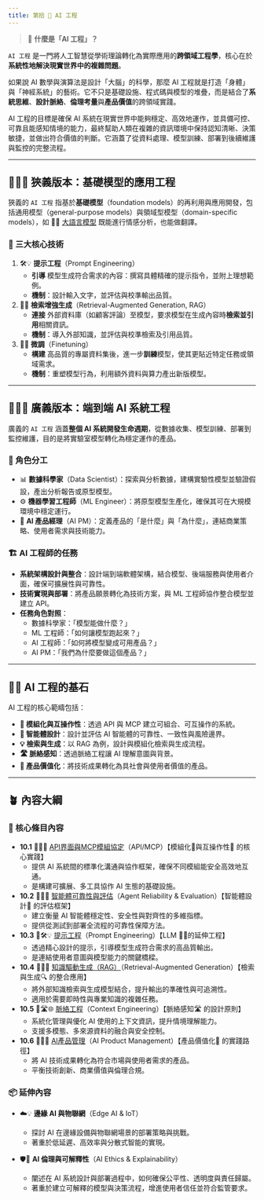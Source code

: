 ```yaml
---
title: 第拾 🌉 AI 工程
---
```

> 🌉 **什麼是「AI 工程」？**

`AI 工程` 是一門將人工智慧從學術理論轉化為實際應用的**跨領域工程學**，核心在於**系統性地解決現實世界中的複雜問題**。

如果說 AI 數學與演算法是設計「大腦」的科學，那麼 AI 工程就是打造「身體」與「神經系統」的藝術。它不只是基礎設施、程式碼與模型的堆疊，而是結合了**系統思維**、**設計脈絡**、**倫理考量**與**產品價值**的跨領域實踐。

AI 工程的目標是確保 AI 系統在現實世界中能夠穩定、高效地運作，並具備可控、可靠且能感知情境的能力，最終幫助人類在複雜的資訊環境中保持認知清晰、決策敏捷，並做出符合價值的判斷。它涵蓋了從資料處理、模型訓練、部署到後續維護與監控的完整流程。

---

## 🌉🧞‍♀️ 狹義版本：基礎模型的應用工程

狹義的 `AI 工程` 指基於**基礎模型**（foundation models）的再利用與應用開發，包括通用模型（general-purpose models）與領域型模型（domain-specific models），如 🧞‍♀️ [大語言模型](02-07-large_language_models.zh-hant) 既能進行情感分析，也能做翻譯。

### 🔑 三大核心技術
1. 🛠️💡 **提示工程**（Prompt Engineering）  
   - **引導** 模型生成符合需求的內容：撰寫具體精確的提示指令，並附上理想範例。  
   - **機制**：設計輸入文字，並評估與校準輸出品質。
2. 🔗📝 **檢索增強生成**（Retrieval-Augmented Generation, RAG）  
   - **連接** 外部資料庫（如顧客評論）至模型，要求模型在生成內容時**檢索並引用**相關資訊。  
   - **機制**：導入外部知識，並評估與校準檢索及引用品質。
3. 🧹🧩 **微調**（Finetuning）  
   - **構建** 高品質的專屬資料集後，進一步**訓練**模型，使其更貼近特定任務或領域需求。  
   - **機制**：重塑模型行為，利用額外資料與算力產出新版模型。

---

## 🌉🔗🎁 廣義版本：端到端 AI 系統工程

廣義的 `AI 工程` 涵蓋**整個 AI 系統開發生命週期**，從數據收集、模型訓練、部署到監控維護，目的是將實驗室模型轉化為穩定運作的產品。

### 👥 角色分工
- 📊 **數據科學家**（Data Scientist）：探索與分析數據，建構實驗性模型並驗證假設，產出分析報告或原型模型。  
- ⚙️ **機器學習工程師**（ML Engineer）：將原型模型生產化，確保其可在大規模環境中穩定運行。  
- 🎁 **AI 產品經理**（AI PM）：定義產品的「是什麼」與「為什麼」，連結商業策略、使用者需求與技術能力。

### 🏗️ AI 工程師的任務
- **系統架構設計與整合**：設計端到端軟體架構，結合模型、後端服務與使用者介面，確保可擴展性與可靠性。  
- **技術實現與部署**：將產品願景轉化為技術方案，與 ML 工程師協作整合模型並建立 API。  
- **任務角色對照**：  
  - 數據科學家：「模型能做什麼？」  
  - ML 工程師：「如何讓模型跑起來？」  
  - AI 工程師：「如何將模型變成可用產品？」  
  - AI PM：「我們為什麼要做這個產品？」

---

## 🌉🧩 AI 工程的基石

AI 工程的核心範疇包括：
- **🧩 模組化與互操作性**：透過 API 與 MCP 建立可組合、可互操作的系統。  
- **🤖 智能體設計**：設計並評估 AI 智能體的可靠性、一致性與風險邊界。  
- **💡 檢索與生成**：以 RAG 為例，設計與模組化檢索與生成流程。  
- **🛣 脈絡感知**：透過脈絡工程讓 AI 理解意圖與背景。  
- **🎁 產品價值化**：將技術成果轉化為具社會與使用者價值的產品。

---

## 🪴 內容大綱

### 🌰 核心條目內容
* **10.1** 🌉🔗🔐 [API界面與MCP模組協定](10-01-API_MCP.zh-hant.md)（API/MCP）【模組化🧩與互操作性🚀 的核心實踐】  
  - 提供 AI 系統間的標準化溝通與協作框架，確保不同模組能安全高效地互通。  
  - 是構建可擴展、多工具協作 AI 生態的基礎設施。
* **10.2** 🌉🤖🚨 [智能體可靠性與評估](10-02-agent_reliability_evaluation.zh-hant.md)（Agent Reliability & Evaluation）【智能體設計🤖 的評估框架】  
  - 建立衡量 AI 智能體穩定性、安全性與對齊性的多維指標。  
  - 提供從測試到部署全流程的可靠性保障方法。
* **10.3** 🌉🛠️💡 [提示工程](10-03-prompt_engineering.zh-hant.md)（Prompt Engineering）【LLM 😵‍💫的延伸工程】  
  - 透過精心設計的提示，引導模型生成符合需求的高品質輸出。  
  - 是連結使用者意圖與模型能力的關鍵橋樑。
* **10.4** 🌉🔗📝 [知識驅動生成（RAG）](10-04-retrieval_augmented_generation.zh-hant.md)（Retrieval-Augmented Generation）【檢索與生成🔍 的整合應用】  
  - 將外部知識檢索與生成模型結合，提升輸出的準確性與可追溯性。  
  - 適用於需要即時性與專業知識的複雜任務。
* **10.5** 🌉🛣🌐 [脈絡工程](10-05-context_engineering.zh-hant.md)（Context Engineering）【脈絡感知🛣️ 的設計原則】  
  - 系統化管理與優化 AI 使用的上下文資訊，提升情境理解能力。  
  - 支援多模態、多來源資料的融合與安全控制。
* **10.6** 🎁🚀🌱 [AI產品管理](10-06-AI_PM.zh-hant.md)（AI Product Management）【產品價值化🎁 的實踐路徑】  
  - 將 AI 技術成果轉化為符合市場與使用者需求的產品。  
  - 平衡技術創新、商業價值與倫理合規。

### 📦 延伸內容
- ☁️💡 **邊緣 AI 與物聯網**（Edge AI & IoT）  
  - 探討 AI 在邊緣設備與物聯網場景的部署策略與挑戰。  
  - 著重於低延遲、高效率與分散式智能的實現。  

- 🛡️📝 **AI 倫理與可解釋性**（AI Ethics & Explainability）  
  - 闡述在 AI 系統設計與部署過程中，如何確保公平性、透明度與責任歸屬。  
  - 著重於建立可解釋的模型與決策流程，增進使用者信任並符合監管要求。  
